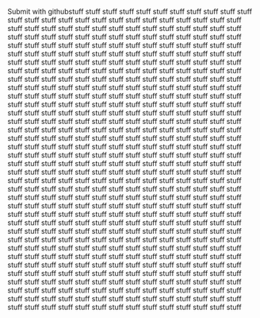 Submit with githubstuff stuff stuff stuff stuff stuff stuff stuff stuff stuff stuff stuff stuff stuff stuff stuff stuff stuff stuff stuff stuff stuff stuff stuff stuff stuff stuff stuff stuff stuff stuff stuff stuff stuff stuff stuff stuff stuff stuff stuff stuff stuff stuff stuff stuff stuff stuff stuff stuff stuff stuff stuff stuff stuff stuff stuff stuff stuff stuff stuff stuff stuff stuff stuff stuff stuff stuff stuff stuff stuff stuff stuff stuff stuff stuff stuff stuff stuff stuff stuff stuff stuff stuff stuff stuff stuff stuff stuff stuff stuff stuff stuff stuff stuff stuff stuff stuff stuff stuff stuff stuff stuff stuff stuff stuff stuff stuff stuff stuff stuff stuff stuff stuff stuff stuff stuff stuff stuff stuff stuff stuff stuff stuff stuff stuff stuff stuff stuff stuff stuff stuff stuff stuff stuff stuff stuff stuff stuff stuff stuff stuff stuff stuff stuff stuff stuff stuff stuff stuff stuff stuff stuff stuff stuff stuff stuff stuff stuff stuff stuff stuff stuff stuff stuff stuff stuff stuff stuff stuff stuff stuff stuff stuff stuff stuff stuff stuff stuff stuff stuff stuff stuff stuff stuff stuff stuff stuff stuff stuff stuff stuff stuff stuff stuff stuff stuff stuff stuff stuff stuff stuff stuff stuff stuff stuff stuff stuff stuff stuff stuff stuff stuff stuff stuff stuff stuff stuff stuff stuff stuff stuff stuff stuff stuff stuff stuff stuff stuff stuff stuff stuff stuff stuff stuff stuff stuff stuff stuff stuff stuff stuff stuff stuff stuff stuff stuff stuff stuff stuff stuff stuff stuff stuff stuff stuff stuff stuff stuff stuff stuff stuff stuff stuff stuff stuff stuff stuff stuff stuff stuff stuff stuff stuff stuff stuff stuff stuff stuff stuff stuff stuff stuff stuff stuff stuff stuff stuff stuff stuff stuff stuff stuff stuff stuff stuff stuff stuff stuff stuff stuff stuff stuff stuff stuff stuff stuff stuff stuff stuff stuff stuff stuff stuff stuff stuff stuff stuff stuff stuff stuff stuff stuff stuff stuff stuff stuff stuff stuff stuff stuff stuff stuff stuff stuff stuff stuff stuff stuff stuff stuff stuff stuff stuff stuff stuff stuff stuff stuff stuff stuff stuff stuff stuff stuff stuff stuff stuff stuff stuff stuff stuff stuff stuff stuff stuff stuff stuff stuff stuff stuff stuff stuff stuff stuff stuff stuff stuff stuff stuff stuff stuff stuff stuff stuff stuff stuff stuff stuff stuff stuff stuff stuff stuff stuff stuff stuff stuff stuff stuff stuff stuff stuff stuff stuff stuff stuff stuff stuff stuff stuff stuff stuff stuff stuff stuff stuff stuff stuff stuff stuff stuff stuff stuff stuff stuff stuff stuff stuff stuff stuff stuff stuff stuff stuff stuff stuff stuff stuff stuff stuff stuff stuff stuff stuff stuff stuff stuff stuff stuff stuff stuff stuff stuff stuff stuff stuff stuff stuff stuff stuff stuff stuff stuff stuff stuff stuff stuff stuff stuff stuff stuff stuff stuff stuff stuff stuff stuff stuff stuff stuff stuff stuff stuff stuff stuff stuff stuff stuff stuff stuff stuff stuff stuff stuff stuff stuff stuff stuff stuff stuff stuff 